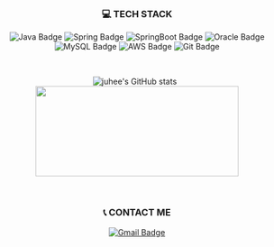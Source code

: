 <div align="center">

### 💻 TECH STACK
![Java Badge](https://img.shields.io/badge/Java-007396?style=flat&logo=Java&logoColor=white)
![Spring Badge](https://img.shields.io/badge/Spring-6DB33F?style=flat&logo=Spring&logoColor=white)
![SpringBoot Badge](https://img.shields.io/badge/SpringBoot-6DB33F?style=flat&logo=SpringBoot&logoColor=white)
![Oracle Badge](https://img.shields.io/badge/OracleSQL-F80000?style=flat&logo=Oracle&logoColor=white)
![MySQL Badge](https://img.shields.io/badge/MySQL-4479A1?style=flat&logo=MySQL&logoColor=white)
![AWS Badge](https://img.shields.io/badge/AWS-232F3E?style=flat&logo=amazonwebservices&logoColor=white)
![Git Badge](https://img.shields.io/badge/git-F05032?style=flat&logo=git&logoColor=white)

<br />

![juhee's GitHub stats](https://github-readme-stats.vercel.app/api?username=ljhee92&show_icons=true&theme=dark&number_format=long)
&nbsp;
<a href="https://www.gitanimals.org/en_US?utm_medium=image&utm_source=ljhee92&utm_content=farm">
    <img
      src="https://render.gitanimals.org/farms/ljhee92"
      width="360"
      height="160"
    />
</a>

<br />

### 📞 CONTACT ME
[![Gmail Badge](https://img.shields.io/badge/Gmail-d14836?style=flat&logo=Gmail&logoColor=white&link=mailto:ljhee92.sist@gmail.com)](mailto:ljhee92.sist@gmail.com)

</div>

